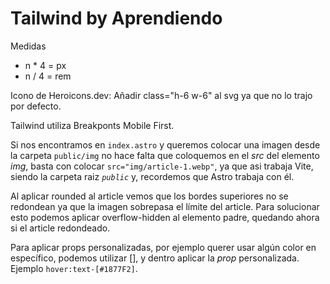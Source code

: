 # Tailwind by Aprendiendo

Medidas

- n \* 4 = px
- n / 4 = rem

Icono de Heroicons.dev: Añadir class="h-6 w-6" al svg ya que no lo trajo por defecto.

Tailwind utiliza Breakponts Mobile First.

Si nos encontramos en `index.astro` y queremos colocar una imagen desde la carpeta `public/img` no hace falta que coloquemos en el _src_ del elemento _img_, basta con colocar `src="img/article-1.webp"`, ya que asi trabaja Vite, siendo la carpeta raiz _`public`_ y, recordemos que Astro trabaja con él.

Al aplicar rounded al article vemos que los bordes superiores no se redondean ya que la imagen sobrepasa el límite del article. Para solucionar esto podemos aplicar overflow-hidden al elemento padre, quedando ahora si el article redondeado.

Para aplicar props personalizadas, por ejemplo querer usar algún color en específico, podemos utilizar [], y dentro aplicar la _prop_ personalizada. Ejemplo `hover:text-[#1877F2]`.
